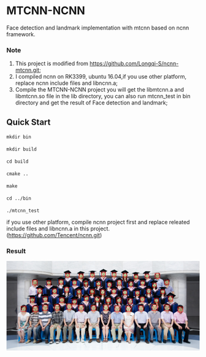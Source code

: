 # MTCNN-NCNN 
Face detection and landmark implementation with mtcnn based on ncnn framework.

### Note

1. This project is modified from https://github.com/Longqi-S/ncnn-mtcnn.git;    
2. I compiled ncnn on RK3399, ubuntu 16.04,if you use other platform, replace ncnn include files and libncnn.a;
3. Compile the MTCNN-NCNN project you will get the libmtcnn.a and libmtcnn.so file in the lib directory, you can also run mtcnn_test in bin directory and get the result of Face detection and landmark; 


## Quick Start

```
mkdir bin

mkdir build

cd build

cmake ..

make

cd ../bin

./mtcnn_test

```
if you use other platform, compile ncnn project first and replace releated include files and libncnn.a in this project. (https://github.com/Tencent/ncnn.git)

 
### Result
![image](https://github.com/LicheeX/MTCNN-NCNN/blob/master/result.jpg)

